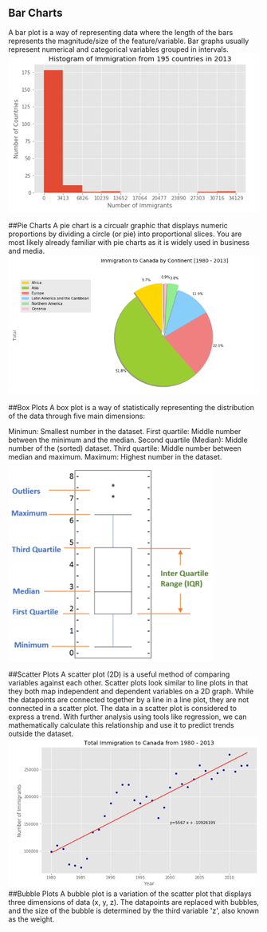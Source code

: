 ## Bar Charts
A bar plot is a way of representing data where the length of the bars represents the magnitude/size of the feature/variable. Bar graphs usually represent numerical and categorical variables grouped in intervals.
![](/DataVisualization/images/barchart.png)

##Pie Charts 
A pie chart is a circualr graphic that displays numeric proportions by dividing a circle (or pie) into proportional slices. You are most likely already familiar with pie charts as it is widely used in business and media. 
![](/DataVisualization/images/piechart.png)

##Box Plots 
A box plot is a way of statistically representing the distribution of the data through five main dimensions:

Minimun: Smallest number in the dataset.
First quartile: Middle number between the minimum and the median.
Second quartile (Median): Middle number of the (sorted) dataset.
Third quartile: Middle number between median and maximum.
Maximum: Highest number in the dataset.
![](/DataVisualization/images/boxplot.png)

##Scatter Plots
A scatter plot (2D) is a useful method of comparing variables against each other. Scatter plots look similar to line plots in that they both map independent and dependent variables on a 2D graph. While the datapoints are connected together by a line in a line plot, they are not connected in a scatter plot. The data in a scatter plot is considered to express a trend. With further analysis using tools like regression, we can mathematically calculate this relationship and use it to predict trends outside the dataset.
![](/DataVisualization/images/scatter.png)
##Bubble Plots 
A bubble plot is a variation of the scatter plot that displays three dimensions of data (x, y, z). The datapoints are replaced with bubbles, and the size of the bubble is determined by the third variable 'z', also known as the weight. 


